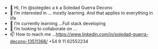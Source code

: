 - 👋 Hi, I’m @solegdec a k a Soledad Guerra Decono
- 👀 I’m interested in ... mostly learning. And that applies to everything in life
- 🌱 I’m currently learning ...Full stack developing
- 💞️ I’m looking to collaborate on ...
- 📫 How to reach me ...https://www.linkedin.com/in/soledad-guerra-decono-13511366/
+54 9 11 62552234

<!---
solegdec/solegdec is a ✨ special ✨ repository because its `README.md` (this file) appears on your GitHub profile.
You can click the Preview link to take a look at your changes.
--->
